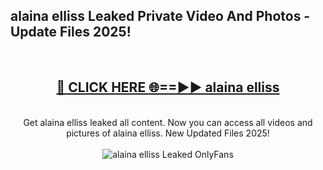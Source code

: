 <h2>alaina elliss Leaked Private Video And Photos - Update Files 2025!</h2>
<br>
<div align="center">
<h2><a href="https://top-ai-tools.click/QrbHav" rel="nofollow">🔴 CLICK HERE 🌐==►► alaina elliss</a></h2>
<br>
Get alaina elliss leaked all content. Now you can access all videos and pictures of alaina elliss. New Updated Files 2025!
<br>
<br>
<a href="https://top-ai-tools.click/QrbHav" rel="nofollow" data-target="animated-image.originalLink"><img src="https://i.ibb.co.com/WyWwxjT/player-gif2.gif" alt="alaina elliss Leaked  OnlyFans" style="max-width: 100%; display: inline-block;" data-target="animated-image.originalImage"></a>
</div>
<br>